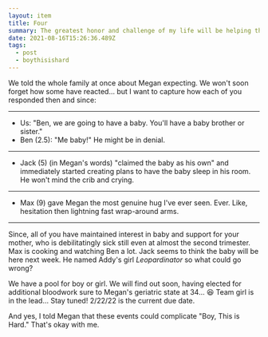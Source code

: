 ```yaml
---
layout: item
title: Four
summary: The greatest honor and challenge of my life will be helping these kids grow up.
date: 2021-08-16T15:26:36.489Z
tags:
  - post
  - boythisishard
---
```

We told the whole family at once about Megan expecting. We won't soon forget how some have reacted... but I want to capture how each of you responded then and since:

---

- Us: "Ben, we are going to have a baby. You'll have a baby brother or sister."
- Ben (2.5): "Me baby!" He might be in denial.

---

- Jack (5) (in Megan's words) "claimed the baby as his own" and immediately started creating plans to have the baby sleep in his room. He won't mind the crib and crying.

---

- Max (9) gave Megan the most genuine hug I've ever seen. Ever. Like, hesitation then lightning fast wrap-around arms.

---

Since, all of you have maintained interest in baby and support for your mother, who is debilitatingly sick still even at almost the second trimester. Max is cooking and watching Ben a lot. Jack seems to think the baby will be here next week. He named Addy's girl _Leopardinator_ so what could go wrong?

We have a pool for boy or girl. We will find out soon, having elected for additional bloodwork sure to Megan's geriatric state at 34... 😆 Team girl is in the lead... Stay tuned! 2/22/22 is the current due date.

And yes, I told Megan that these events could complicate "Boy, This is Hard." That's okay with me.